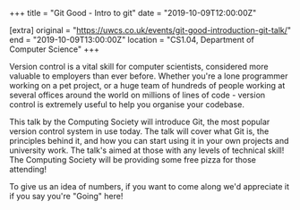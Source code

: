 +++
title = "Git Good - Intro to git"
date = "2019-10-09T12:00:00Z"

[extra]
original = "https://uwcs.co.uk/events/git-good-introduction-git-talk/"    
end = "2019-10-09T13:00:00Z"
location = "CS1.04, Department of Computer Science"
+++

Version control is a vital skill for computer scientists, considered more valuable to employers than ever before. Whether you're a lone programmer working on a pet project, or a huge team of hundreds of people working at several offices around the world on millions of lines of code - version control is extremely useful to help you organise your codebase.  

This talk by the Computing Society will introduce Git, the most popular version control system in use today. The talk will cover what Git is, the principles behind it, and how you can start using it in your own projects and university work. The talk's aimed at those with any levels of technical skill\! The Computing Society will be providing some free pizza for those attending\!  

To give us an idea of numbers, if you want to come along we'd appreciate it if you say you're "Going" here\!

